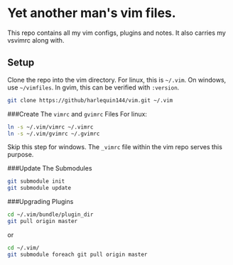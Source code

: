# Yet another man's vim files. 
This repo contains all my vim configs, plugins and notes. It also carries my vsvimrc
along with. 

## Setup
Clone the repo into the vim directory. For linux, this is `~/.vim`. On windows,
use `~/vimfiles`. In gvim, this can be verified with `:version`.

```bash
git clone https://github/harlequin144/vim.git ~/.vim
```

###Create The `vimrc` and `gvimrc` Files
For linux:

```bash
ln -s ~/.vim/vimrc ~/.vimrc
ln -s ~/.vim/gvimrc ~/.gvimrc
```

Skip this step for windows. The `_vimrc` file within the vim repo serves this 
purpose. 


###Update The Submodules

```bash
git submodule init
git submodule update
```

###Upgrading Plugins
```bash
cd ~/.vim/bundle/plugin_dir
git pull origin master
```
or

```bash
cd ~/.vim/
git submodule foreach git pull origin master
```


